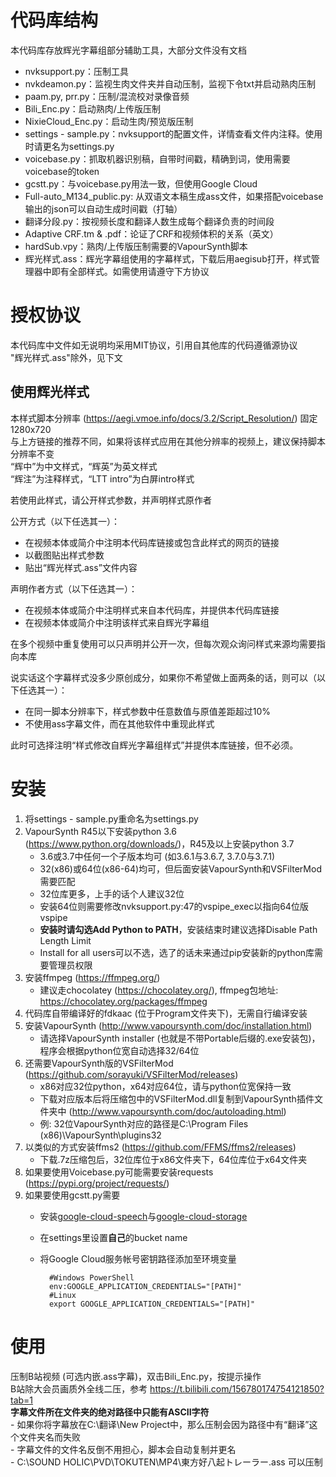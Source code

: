 # 代码库结构  
本代码库存放辉光字幕组部分辅助工具，大部分文件没有文档  
- nvksupport.py：压制工具  
- nvkdeamon.py：监视生肉文件夹并自动压制，监视下令txt并启动熟肉压制  
- paam.py, prr.py：压制/混流校对录像音频  
- Bili_Enc.py：启动熟肉/上传版压制  
- NixieCloud_Enc.py：启动生肉/预览版压制  
- settings - sample.py：nvksupport的配置文件，详情查看文件内注释。使用时请更名为settings.py  
- voicebase.py：抓取机器识别稿，自带时间戳，精确到词，使用需要voicebase的token  
- gcstt.py：与voicebase.py用法一致，但使用Google Cloud  
- Full-auto_M134_public.py: 从双语文本稿生成ass文件，如果搭配voicebase输出的json可以自动生成时间戳（打轴）  
- 翻译分段.py：按视频长度和翻译人数生成每个翻译负责的时间段  
- Adaptive CRF.tm & .pdf：论证了CRF和视频体积的关系（英文）  
- hardSub.vpy：熟肉/上传版压制需要的VapourSynth脚本  
- 辉光样式.ass：辉光字幕组使用的字幕样式，下载后用aegisub打开，样式管理器中即有全部样式。如需使用请遵守下方协议  

# 授权协议  
本代码库中文件如无说明均采用MIT协议，引用自其他库的代码遵循源协议  
"辉光样式.ass"除外，见下文  

## 使用辉光样式  
本样式脚本分辨率 (https://aegi.vmoe.info/docs/3.2/Script_Resolution/) 固定1280x720  
与上方链接的推荐不同，如果将该样式应用在其他分辨率的视频上，建议保持脚本分辨率不变  
“辉中”为中文样式，“辉英”为英文样式  
“辉注”为注释样式，“LTT intro”为白屏intro样式  

若使用此样式，请公开样式参数，并声明样式原作者  

公开方式（以下任选其一）：  
- 在视频本体或简介中注明本代码库链接或包含此样式的网页的链接  
- 以截图贴出样式参数  
- 贴出“辉光样式.ass”文件内容  

声明作者方式（以下任选其一）：  
- 在视频本体或简介中注明样式来自本代码库，并提供本代码库链接  
- 在视频本体或简介中注明该样式来自辉光字幕组  

在多个视频中重复使用可以只声明并公开一次，但每次观众询问样式来源均需要指向本库  

说实话这个字幕样式没多少原创成分，如果你不希望做上面两条的话，则可以（以下任选其一）：  
- 在同一脚本分辨率下，样式参数中任意数值与原值差距超过10%  
- 不使用ass字幕文件，而在其他软件中重现此样式  

此时可选择注明“样式修改自辉光字幕组样式”并提供本库链接，但不必须。  

# 安装  
1. 将settings - sample.py重命名为settings.py  
1. VapourSynth R45以下安装python 3.6 (https://www.python.org/downloads/)，R45及以上安装python 3.7
	- 3.6或3.7中任何一个子版本均可 (如3.6.1与3.6.7, 3.7.0与3.7.1)  
	- 32(x86)或64位(x86-64)均可，但后面安装VapourSynth和VSFilterMod需要匹配  
	- 32位库更多，上手的话个人建议32位  
	- 安装64位则需要修改nvksupport.py:47的vspipe_exec以指向64位版vspipe  
	- **安装时请勾选Add Python to PATH**，安装结束时建议选择Disable Path Length Limit  
	- Install for all users可以不选，选了的话未来通过pip安装新的python库需要管理员权限  
1. 安装ffmpeg (https://ffmpeg.org/)
	- 建议走chocolatey (https://chocolatey.org/), ffmpeg包地址: https://chocolatey.org/packages/ffmpeg  
1. 代码库自带编译好的fdkaac (位于Program文件夹下)，无需自行编译安装  
1. 安装VapourSynth (http://www.vapoursynth.com/doc/installation.html)  
	- 请选择VapourSynth installer (也就是不带Portable后缀的.exe安装包)，程序会根据python位宽自动选择32/64位  
1. 还需要VapourSynth版的VSFilterMod (https://github.com/sorayuki/VSFilterMod/releases)  
	- x86对应32位python，x64对应64位，请与python位宽保持一致  
	- 下载对应版本后将压缩包中的VSFilterMod.dll复制到VapourSynth插件文件夹中 (http://www.vapoursynth.com/doc/autoloading.html)  
	- 例: 32位VapourSynth对应的路径是C:\\Program Files (x86)\\VapourSynth\\plugins32  
1. 以类似的方式安装ffms2 (https://github.com/FFMS/ffms2/releases)  
	- 下载.7z压缩包后，32位库位于x86文件夹下，64位库位于x64文件夹  
1. 如果要使用Voicebase.py可能需要安装requests (https://pypi.org/project/requests/)  
1. 如果要使用gcstt.py需要  
	- 安装[google-cloud-speech](https://pypi.org/project/google-cloud-speech/)与[google-cloud-storage](https://pypi.org/project/google-cloud-storage/)  
	- 在settings里设置**自己**的bucket name  
	- 将Google Cloud服务帐号密钥路径添加至环境变量

            #Windows PowerShell
		    env:GOOGLE_APPLICATION_CREDENTIALS="[PATH]"
		    #Linux
            export GOOGLE_APPLICATION_CREDENTIALS="[PATH]"


# 使用  
压制B站视频 (可选内嵌.ass字幕)，双击Bili_Enc.py，按提示操作  
B站除大会员画质外全线二压，参考 https://t.bilibili.com/156780174754121850?tab=1  
**字幕文件所在文件夹的绝对路径中只能有ASCII字符**  
	- 如果你将字幕放在C:\\翻译\\New Project中，那么压制会因为路径中有“翻译”这个文件夹名而失败  
	- 字幕文件的文件名反倒不用担心，脚本会自动复制并更名  
		- C:\\SOUND HOLIC\\PVD\\TOKUTEN\\MP4\\東方好八起トレーラー.ass 可以压制  
